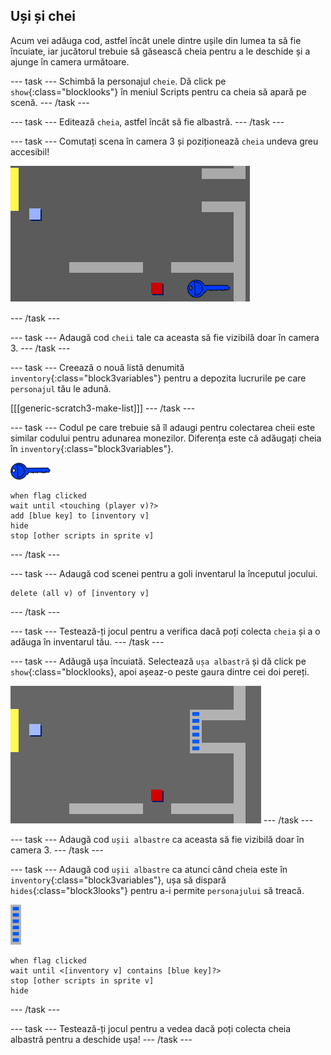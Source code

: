## Uși și chei

Acum vei adăuga cod, astfel încât unele dintre ușile din lumea ta să fie încuiate, iar jucătorul trebuie să găsească cheia pentru a le deschide și a ajunge în camera următoare.

\--- task \--- Schimbă la personajul `cheie`. Dă click pe `show`{:class="blocklooks"} în meniul Scripts pentru ca cheia să apară pe scenă. \--- /task \---

\--- task \--- Editează `cheia`, astfel încât să fie albastră. \--- /task \---

\--- task \--- Comutați scena în camera 3 și poziționează `cheia` undeva greu accesibil!

![captură de ecran](images/world-key.png)

\--- /task \---

\--- task \--- Adaugă cod `cheii` tale ca aceasta să fie vizibilă doar în camera 3. \--- /task \---

\--- task \--- Creează o nouă listă denumită `inventory`{:class="block3variables"} pentru a depozita lucrurile pe care `personajul` tău le adună.

[[[generic-scratch3-make-list]]] \--- /task \---

\--- task \--- Codul pe care trebuie să îl adaugi pentru colectarea cheii este similar codului pentru adunarea monezilor. Diferența este că adăugați cheia în `inventory`{:class="block3variables"}.

![cheie](images/key.png)

```blocks3
when flag clicked
wait until <touching (player v)?>
add [blue key] to [inventory v]
hide
stop [other scripts in sprite v]
```

\--- /task \---

\--- task \--- Adaugă cod scenei pentru a goli inventarul la începutul jocului.

```blocks3
delete (all v) of [inventory v]
```

\--- /task \---

\--- task \--- Testează-ți jocul pentru a verifica dacă poți colecta `cheia` și a o adăuga în inventarul tău. \--- /task \---

\--- task \--- Adăugă ușa încuiată. Selectează `ușa albastră` și dă click pe `show`{:class="blocklooks}, apoi așeaz-o peste gaura dintre cei doi pereți.

![captură de ecran](images/world-door.png) \--- /task \---

\--- task \--- Adaugă cod `ușii albastre` ca aceasta să fie vizibilă doar în camera 3. \--- /task \---

\--- task \--- Adaugă cod `ușii albastre` ca atunci când cheia este în `inventory`{:class="block3variables"}, ușa să dispară `hides`{:class="block3looks"} pentru a-i permite `personajului` să treacă.

![uşă](images/door.png)

```blocks3
when flag clicked
wait until <[inventory v] contains [blue key]?>
stop [other scripts in sprite v]
hide
```

\--- /task \---

\--- task \--- Testează-ți jocul pentru a vedea dacă poți colecta cheia albastră pentru a deschide ușa! \--- /task \---